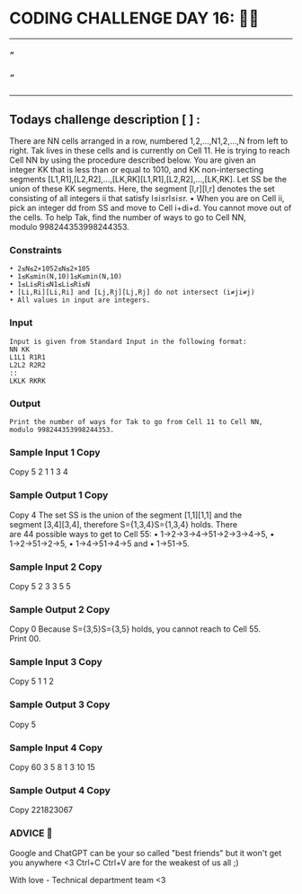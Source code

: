 # CODING CHALLENGE DAY 16: 🌙✨

---

##### ” 

##### “

---

##

## Todays challenge description [ ] :

There are NN cells arranged in a row, numbered 1,2,…,N1,2,…,N from left to right.
Tak lives in these cells and is currently on Cell 11. He is trying to reach Cell NN by using the procedure described below.
You are given an integer KK that is less than or equal to 1010, and KK non-intersecting segments [L1,R1],[L2,R2],…,[LK,RK][L1,R1],[L2,R2],…,[LK,RK]. Let SS be the union of these KK segments. Here, the segment [l,r][l,r] denotes the set consisting of all integers ii that satisfy l≤i≤rl≤i≤r.
    • When you are on Cell ii, pick an integer dd from SS and move to Cell i+di+d. You cannot move out of the cells.
To help Tak, find the number of ways to go to Cell NN, modulo 998244353998244353.

### Constraints
    • 2≤N≤2×1052≤N≤2×105
    • 1≤K≤min(N,10)1≤K≤min(N,10)
    • 1≤Li≤Ri≤N1≤Li≤Ri≤N
    • [Li,Ri][Li,Ri] and [Lj,Rj][Lj,Rj] do not intersect (i≠ji≠j)
    • All values in input are integers.

### Input
    Input is given from Standard Input in the following format:
    NN KK
    L1L1 R1R1
    L2L2 R2R2
    ::
    LKLK RKRK

### Output

    Print the number of ways for Tak to go from Cell 11 to Cell NN, modulo 998244353998244353.

### Sample Input 1 Copy
Copy
5 2
1 1
3 4
### Sample Output 1 Copy
Copy
4
The set SS is the union of the segment [1,1][1,1] and the segment [3,4][3,4], therefore S={1,3,4}S={1,3,4} holds.
There are 44 possible ways to get to Cell 55:
    • 1→2→3→4→51→2→3→4→5,
    • 1→2→51→2→5,
    • 1→4→51→4→5 and
    • 1→51→5.

### Sample Input 2 Copy
Copy
5 2
3 3
5 5
### Sample Output 2 Copy
Copy
0
Because S={3,5}S={3,5} holds, you cannot reach to Cell 55. Print 00.

### Sample Input 3 Copy
Copy
5 1
1 2
### Sample Output 3 Copy
Copy
5

### Sample Input 4 Copy
Copy
60 3
5 8
1 3
10 15
### Sample Output 4 Copy
Copy
221823067


### ADVICE 💖

Google and ChatGPT can be your so called "best friends" but it won't get you anywhere <3 Ctrl+C Ctrl+V are for the weakest of us all ;)

With love - Technical department team <3
